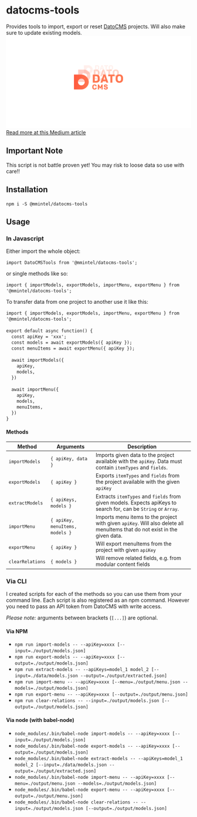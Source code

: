 # datocms-tools
Provides tools to import, export or reset [DatoCMS](http://datocms.com) projects. Will also make sure to update existing models.
![datocms-tools](/assets/image.png)
[Read more at this Medium article](https://medium.com/baretheme/duplicate-a-datocms-project-without-its-data-798b5dcabd15)

## Important Note
This script is not battle proven yet! You may risk to loose data so use with care!!

## Installation
```
npm i -S @mmintel/datocms-tools
```

## Usage
### In Javascript
Either import the whole object:
```JS
import DatoCMSTools from '@mmintel/datocms-tools';
```

or single methods like so:
```JS
import { importModels, exportModels, importMenu, exportMenu } from '@mmintel/datocms-tools';
```

To transfer data from one project to another use it like this:
```JS
import { importModels, exportModels, importMenu, exportMenu } from '@mmintel/datocms-tools';

export default async function() {
  const apiKey = 'xxx';
  const models = await exportModels({ apiKey });
  const menuItems = await exportMenu({ apiKey });

  await importModels({
    apiKey,
    models,
  })

  await importMenu({
    apiKey,
    models,
    menuItems,
  })
}
```

#### Methods
| Method | Arguments | Description
| --- | --- | --- |
| `importModels` | `{ apiKey, data }` | Imports given data to the project available with the `apiKey`. Data must contain `itemTypes` and `fields`.
| `exportModels` | `{ apiKey }` | Exports `itemTypes` and `fields` from the project available with the given `apiKey`
| `extractModels` | `{ apiKeys, models }` | Extracts `itemTypes` and `fields` from given models. Expects apiKeys to search for, can be `String` or `Array`.
| `importMenu` | `{ apiKey, menuItems, models }` | Imports menu items to the project with given `apiKey`. Will also delete all menuItems that do not exist in the given data.
| `exportMenu` | `{ apiKey }` | Will export menuItems from the project with given `apiKey`
| `clearRelations` | `{ models }` | Will remove related fields, e.g. from modular content fields

### Via CLI
I created scripts for each of the methods so you can use them from your command line. Each script is also registered as an npm command. However you need to pass an API token from DatoCMS with write access.

*Please note:* arguments between brackets (`[...]`) are optional.

#### Via NPM
* `npm run import-models -- --apiKey=xxxx [--input=./output/models.json]`
* `npm run export-models -- --apiKey=xxxx [--output=./output/models.json]`
* `npm run extract-models -- --apiKeys=model_1 model_2 [--input=./data/models.json --output=./output/extracted.json]`
* `npm run import-menu -- --apiKey=xxxx [--menu=./output/menu.json --models=./output/models.json]`
* `npm run export-menu -- --apiKey=xxxx [--output=./output/menu.json]`
* `npm run clear-relations -- --input=./output/models.json [--output=./output/models.json]`

#### Via node (with babel-node)
* `node_modules/.bin/babel-node import-models -- --apiKey=xxxx [--input=./output/models.json]`
* `node_modules/.bin/babel-node export-models -- --apiKey=xxxx [--output=./output/models.json]`
* `node_modules/.bin/babel-node extract-models -- --apiKeys=model_1 model_2 [--input=./data/models.json --output=./output/extracted.json]`
* `node_modules/.bin/babel-node import-menu -- --apiKey=xxxx [--menu=./output/menu.json --models=./output/models.json]`
* `node_modules/.bin/babel-node export-menu -- --apiKey=xxxx [--output=./output/menu.json]`
* `node_modules/.bin/babel-node clear-relations -- --input=./output/models.json [--output=./output/models.json]`